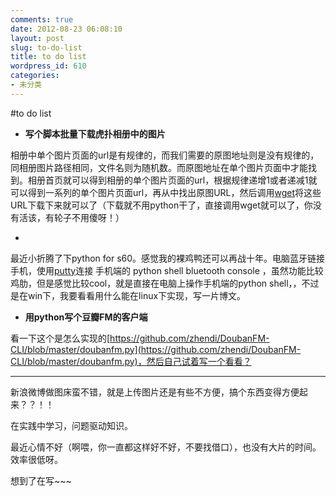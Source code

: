 ```yaml
---
comments: true
date: 2012-08-23 06:08:10
layout: post
slug: to-do-list
title: to do list
wordpress_id: 610
categories:
- 未分类
---
```


#to do list





  * **写个脚本批量下载虎扑相册中的图片**



相册中单个图片页面的url是有规律的，而我们需要的原图地址则是没有规律的，同相册图片路径相同，文件名则为随机数。而原图地址在单个图片页面中才能找到。相册首页就可以得到相册的单个图片页面的url，根据规律递增1或者递减1就可以得到一系列的单个图片页面url，再从中找出原图URL，然后调用[wget](http://www.gnu.org/software/wget/)将这些URL下载下来就可以了（下载就不用python干了，直接调用wget就可以了，你没有活该，有轮子不用傻呀！）




  * 



最近小折腾了下python for s60。感觉我的裸鸡鸭还可以再战十年。电脑蓝牙链接手机，使用[putty](https://www.google.com/search?hl=zh-CN&newwindow=1&safe=images&site=&source=hp&q=putty&btnG=Google+%E6%90%9C%E7%B4%A2&oq=&gs_l=)连接 手机端的 python shell bluetooth console ，虽然功能比较鸡肋，但是感觉比较cool，就是直接在电脑上操作手机端的python shell，，不过是在win下，我要看看用什么能在linux下实现，写一片博文。






  * **用python写个豆瓣FM的客户端**



看一下这个是怎么实现的[https://github.com/zhendi/DoubanFM-CLI/blob/master/doubanfm.py](https://github.com/zhendi/DoubanFM-CLI/blob/master/doubanfm.py)，然后自己试着写一个看看？






  * ****



新浪微博做图床蛮不错，就是上传图片还是有些不方便，搞个东西变得方便起来？？！！







在实践中学习，问题驱动知识。

最近心情不好（啊喂，你一直都这样好不好，不要找借口），也没有大片的时间。效率很低呀。

想到了在写~~~
